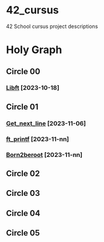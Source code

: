 # 42_cursus
42 School cursus project descriptions

# Holy Graph
## Circle 00

### [Libft](https://github.com/luismiguelcasadodiaz/libft) [2023-10-18]


## Circle 01
### [Get_next_line](https://github.com/luismiguelcasadodiaz/get_next_line) [2023-11-06]
### [ft_printf](https://github.com/luismiguelcasadodiaz/ft_printf) [2023-11-nn]
### [Born2beroot](https://github.com/luismiguelcasadodiaz/Born2beRoot) [2023-11-nn]

## Circle 02

## Circle 03

## Circle 04

## Circle 05

